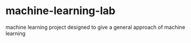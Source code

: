 # machine-learning-lab
machine learning project designed to give a general approach of machine learning   

